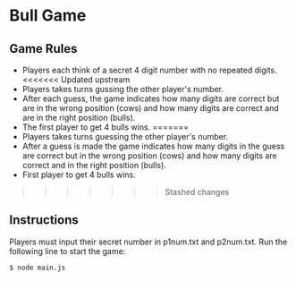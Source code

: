 # Bull Game

## Game Rules
* Players each think of a secret 4 digit number with no repeated digits.
<<<<<<< Updated upstream
* Players takes turns gussing the other player's number.
* After each guess, the game indicates how many digits are correct but are in the wrong position (cows) and how many digits are correct and are in the right position (bulls). 
* The first player to get 4 bulls wins.
=======
* Players takes turns guessing the other player's number.
* After a guess is made the game indicates how many digits in the guess are correct but in the wrong position (cows) and how many digits are correct and in the right position (bulls). 
* First player to get 4 bulls wins.
>>>>>>> Stashed changes

## Instructions
Players must input their secret number in p1num.txt and p2num.txt.
Run the following line to start the game:
```
$ node main.js
```

